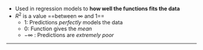 - Used in regression models to **how well the functions fits the data**
- $R^2$ is a value ==between $\infty$ and $1$==
	- $1$: Predictions *perfectly* models the data
	- $0$: Function gives the *mean*
	- $-\infty$ : Predictions are *extremely poor*
___